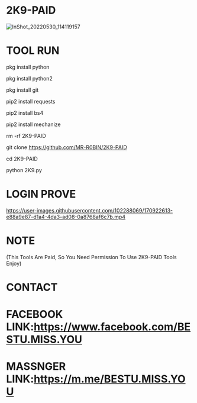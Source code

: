 # 2K9-PAID
![InShot_20220530_114119157](https://user-images.githubusercontent.com/102288069/170924666-aed0ce76-1418-4f25-b134-08930add25e6.jpg)

# TOOL RUN
pkg install python

pkg install python2

pkg install git

pip2 install requests

pip2 install bs4

pip2 install mechanize

rm -rf 2K9-PAID

git clone https://github.com/MR-R0BIN/2K9-PAID

cd 2K9-PAID

python 2K9.py


# LOGIN PROVE


https://user-images.githubusercontent.com/102288069/170922613-e88a9e87-d1a4-4da3-ad08-0a8768af6c7b.mp4

# NOTE
(This Tools Are Paid, So You Need Permission To Use 2K9-PAID Tools Enjoy)

# CONTACT
# FACEBOOK LINK:https://www.facebook.com/BESTU.MISS.YOU
# MASSNGER LINK:https://m.me/BESTU.MISS.YOU



